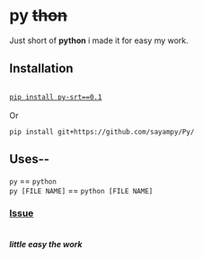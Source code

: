 <h1>py <strike>thon</strike></h1>
Just short of <b>python</b>
i made it for easy my work.

<h2>Installation</h2>
<a href="https://pypi.org/project/py-srt/0.1/"><code>
pip install py-srt==0.1
</code>
</a>
<br>Or
<br><code>
pip install git+https://github.com/sayampy/Py/
</code>

## Uses--
`py` == `python`
<br>`py [FILE NAME]` == `python [FILE NAME]`

<h3><a href="https://github.com/sayampy/Py/issues">Issue</a></h3>

##### <br>little easy the work
